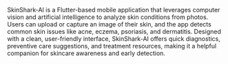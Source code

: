 SkinShark-AI is a Flutter-based mobile application that leverages computer vision and artificial intelligence to analyze skin conditions from photos. Users can upload or capture an image of their skin, and the app detects common skin issues like acne, eczema, psoriasis, and dermatitis. Designed with a clean, user-friendly interface, SkinShark-AI offers quick diagnostics, preventive care suggestions, and treatment resources, making it a helpful companion for skincare awareness and early detection.
